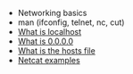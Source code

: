 - Networking basics
- man (ifconfig, telnet, nc, cut)
- [What is localhost](https://en.wikipedia.org/wiki/Localhost)<br>
- [What is 0.0.0.0](https://en.wikipedia.org/wiki/0.0.0.0)<br>
- [What is the hosts file](https://www.makeuseof.com/tag/modify-manage-hosts-file-linux/)<br>
- [Netcat examples](https://www.thegeekstuff.com/2012/04/nc-command-examples/)<br>
